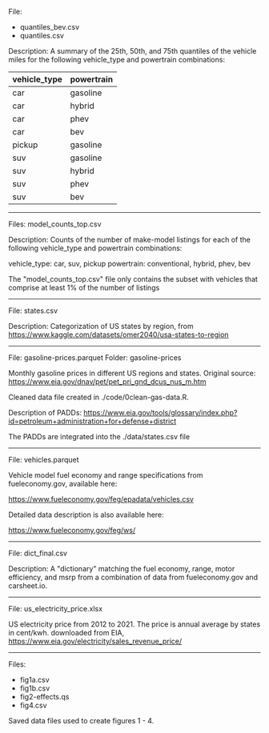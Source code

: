 File:

- quantiles_bev.csv
- quantiles.csv

Description: A summary of the 25th, 50th, and 75th quantiles of the vehicle miles for the following vehicle_type and powertrain combinations:

vehicle_type | powertrain
-------------|----------
car          | gasoline
car          | hybrid
car          | phev
car          | bev
pickup       | gasoline
suv          | gasoline
suv          | hybrid
suv          | phev
suv          | bev

---------------------------------------------------

Files: model_counts_top.csv

Description: Counts of the number of make-model listings for each of the
following vehicle_type and powertrain combinations:

vehicle_type: car, suv, pickup
powertrain: conventional, hybrid, phev, bev

The "model_counts_top.csv" file only contains the subset with vehicles that comprise at least 1% of the number of listings

---------------------------------------------------

File: states.csv

Description: Categorization of US states by region, from https://www.kaggle.com/datasets/omer2040/usa-states-to-region

---------------------------------------------------

File: gasoline-prices.parquet
Folder: gasoline-prices

Monthly gasoline prices in different US regions and states. Original source:
https://www.eia.gov/dnav/pet/pet_pri_gnd_dcus_nus_m.htm

Cleaned data file created in ./code/0clean-gas-data.R.

Description of PADDs: https://www.eia.gov/tools/glossary/index.php?id=petroleum+administration+for+defense+district

The PADDs are integrated into the ./data/states.csv file

---------------------------------------------------

File: vehicles.parquet

Vehicle model fuel economy and range specifications from fueleconomy.gov, available here:

https://www.fueleconomy.gov/feg/epadata/vehicles.csv

Detailed data description is also available here:

https://www.fueleconomy.gov/feg/ws/

---------------------------------------------------

File: dict_final.csv

Description: A "dictionary" matching the fuel economy, range, motor efficiency, and msrp from a combination of data from fueleconomy.gov and carsheet.io.

---------------------------------------------------

File: us_electricity_price.xlsx

US electricity price from 2012 to 2021. The price is annual average by states in cent/kwh. 
downloaded from EIA, https://www.eia.gov/electricity/sales_revenue_price/

---------------------------------------------------

Files:

- fig1a.csv
- fig1b.csv
- fig2-effects.qs
- fig4.csv

Saved data files used to create figures 1 - 4.
